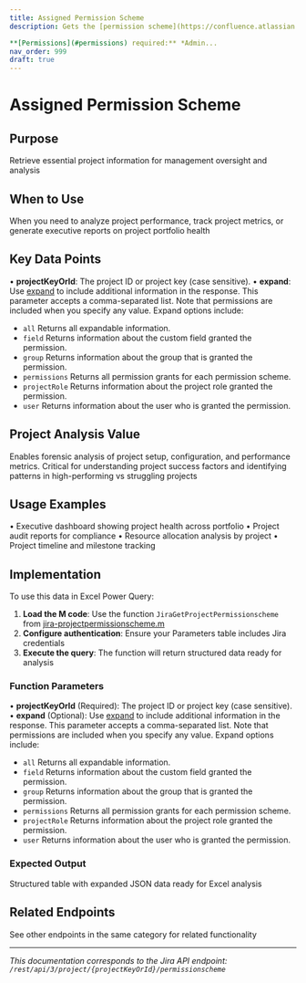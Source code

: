 ```yaml
---
title: Assigned Permission Scheme
description: Gets the [permission scheme](https://confluence.atlassian.com/x/yodKLg) associated with the project.

**[Permissions](#permissions) required:** *Admin...
nav_order: 999
draft: true
---
```


# Assigned Permission Scheme

## Purpose
Retrieve essential project information for management oversight and analysis

## When to Use
When you need to analyze project performance, track project metrics, or generate executive reports on project portfolio health

## Key Data Points
• **projectKeyOrId**: The project ID or project key (case sensitive).
• **expand**: Use [expand](#expansion) to include additional information in the response. This parameter accepts a comma-separated list. Note that permissions are included when you specify any value. Expand options include:

 *  `all` Returns all expandable information.
 *  `field` Returns information about the custom field granted the permission.
 *  `group` Returns information about the group that is granted the permission.
 *  `permissions` Returns all permission grants for each permission scheme.
 *  `projectRole` Returns information about the project role granted the permission.
 *  `user` Returns information about the user who is granted the permission.

## Project Analysis Value
Enables forensic analysis of project setup, configuration, and performance metrics. Critical for understanding project success factors and identifying patterns in high-performing vs struggling projects

## Usage Examples
• Executive dashboard showing project health across portfolio
• Project audit reports for compliance
• Resource allocation analysis by project
• Project timeline and milestone tracking

## Implementation
To use this data in Excel Power Query:

1. **Load the M code**: Use the function `JiraGetProjectPermissionscheme` from [jira-projectpermissionscheme.m](../assets/jira-projectpermissionscheme.m)
2. **Configure authentication**: Ensure your Parameters table includes Jira credentials
3. **Execute the query**: The function will return structured data ready for analysis

### Function Parameters
• **projectKeyOrId** (Required): The project ID or project key (case sensitive).
• **expand** (Optional): Use [expand](#expansion) to include additional information in the response. This parameter accepts a comma-separated list. Note that permissions are included when you specify any value. Expand options include:

 *  `all` Returns all expandable information.
 *  `field` Returns information about the custom field granted the permission.
 *  `group` Returns information about the group that is granted the permission.
 *  `permissions` Returns all permission grants for each permission scheme.
 *  `projectRole` Returns information about the project role granted the permission.
 *  `user` Returns information about the user who is granted the permission.

### Expected Output
Structured table with expanded JSON data ready for Excel analysis

## Related Endpoints
See other endpoints in the same category for related functionality

---
*This documentation corresponds to the Jira API endpoint: `/rest/api/3/project/{projectKeyOrId}/permissionscheme`*
